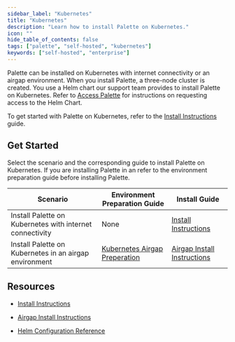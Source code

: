 ```yaml
---
sidebar_label: "Kubernetes"
title: "Kubernetes"
description: "Learn how to install Palette on Kubernetes."
icon: ""
hide_table_of_contents: false
tags: ["palette", "self-hosted", "kubernetes"]
keywords: ["self-hosted", "enterprise"]
---
```


Palette can be installed on Kubernetes with internet connectivity or an airgap environment. When you install Palette, a
three-node cluster is created. You use a Helm chart our support team provides to install Palette on Kubernetes. Refer to
[Access Palette](../../enterprise-version.md#access-palette) for instructions on requesting access to the Helm Chart.

To get started with Palette on Kubernetes, refer to the [Install Instructions](install.md) guide.

## Get Started

Select the scenario and the corresponding guide to install Palette on Kubernetes. If you are installing Palette in an
refer to the environment preparation guide before installing Palette.

| Scenario                                                 | Environment Preparation Guide                                                | Install Guide                                      |
| -------------------------------------------------------- | ---------------------------------------------------------------------------- | -------------------------------------------------- |
| Install Palette on Kubernetes with internet connectivity | None                                                                         | [Install Instructions](install.md)                 |
| Install Palette on Kubernetes in an airgap environment   | [Kubernetes Airgap Preperation](../airgap/kubernetes-airgap-instructions.md) | [Airgap Install Instructions](./airgap-install.md) |

## Resources

- [Install Instructions](install.md)

- [Airgap Install Instructions](airgap-install.md)

- [Helm Configuration Reference](palette-helm-ref.md)
